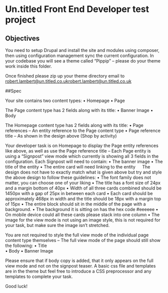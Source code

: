 # Un.titled Front End Developer test project

## Objectives


You need to setup Drupal and install the site and modules using composer, then using configuration management sync the current configuration.
In your codebase you will see a theme called “Pippip” – please do your theme work inside this folder.

Once finished please zip up your theme directory email to [robert.lambert@un.titled.co.uk](robert.lambert@un.titled.co.uk)[robert.lambert@un.titled.co.uk](robert.lambert@un.titled.co.uk)

##Spec

Your site contains two content types:
•	Homepage
•	Page

The Page content type has 2 fields along with its title:
•	Banner Image
•	Body

The Homepage content type has 2 fields along with its title:
•	Page references – An entity reference to the Page content type
•	Page reference title – As shown in the design above (Shop by activity)

Your developer task is on Homepage to display the Page entity references like above, as well as use the Page reference title – Each Page entity is using a “Signpost” view mode which currently is showing all 3 fields in the configuration.
Each Signpost will need to contain:
•	The banner image
•	The title of the entity
•	The entire card will need linking to the entity
 
The design does not have to exactly match what is given above but try and style the above design to follow these guidelines:
•	The font family does not matter, you can choose one of your liking
•	The title has a font size of 24px and a margin bottom of 40px
•	Width of all three cards combined should be 1450px with a gap of 25px in between each card
•	Each card should be approximately 468px in width and the title should be 18px with a margin top of 15px
•	The entire block should sit in the middle of the page with a background.
•	The background it is sitting on has the hex code #eeeeee
•	On mobile device could all these cards please stack into one column
•	The image for the view mode is not using an image style, this is not required for your task, but make sure the image isn’t stretched.

You are not required to style the full view mode of the individual page content type themselves – The full view mode of the page should still show the following:
•	Title	
•	Body
•	Banner Image

Please ensure that if body copy is added, that it only appears on the full view mode and not on the signpost teaser.
A basic css file and templates are in the theme but feel free to introduce a CSS preprocessor and any templates to complete your task.

Good luck!

